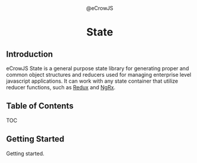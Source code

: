 <div align="center">@eCrowJS</div>
<h1 align="center">State</h1>

## Introduction

eCrowJS State is a general purpose state library for generating proper and common object structures and reducers used for managing enterprise level javascript applications. It can work with any state container that utilize reducer functions, such as [Redux](https://redux.js.org/) and [NgRx](https://ngrx.io/).

## Table of Contents

TOC

## Getting Started

Getting started.
